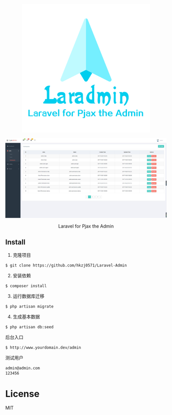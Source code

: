 <p align="center"><img src="./logo.png" width="400px"></p>
<p align="center"><img src="./show.jpg"></p>

<p align="center">Laravel for Pjax the Admin</p>

## Install

1. 克隆项目

```shell
$ git clone https://github.com/hkzj0571/Laravel-Admin
```

2. 安装依赖

```shell
$ composer install
```

3. 运行数据库迁移

```shell
$ php artisan migrate
```

4. 生成基本数据

```shell
$ php artisan db:seed
```

后台入口

```shell
$ http://www.yourdomain.dev/admin
```

测试用户

```shell
admin@admin.com
123456
```

# License

MIT 